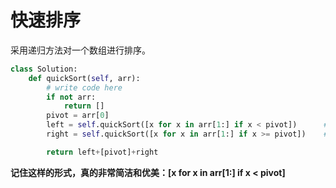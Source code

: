 # 快速排序

采用递归方法对一个数组进行排序。

```python
class Solution:
    def quickSort(self, arr):
        # write code here
        if not arr:
            return []
        pivot = arr[0]
        left = self.quickSort([x for x in arr[1:] if x < pivot])      # 对小于pivot的所有元素进行快速排序，注意需要去除掉数组的第一个元素，因为是以它为基准。
        right = self.quickSort([x for x in arr[1:] if x >= pivot])    # 对大于等于pivot的所有元素进行快速排序

        return left+[pivot]+right
```

**记住这样的形式，真的非常简洁和优美：[x for x in arr[1:] if x < pivot]**
